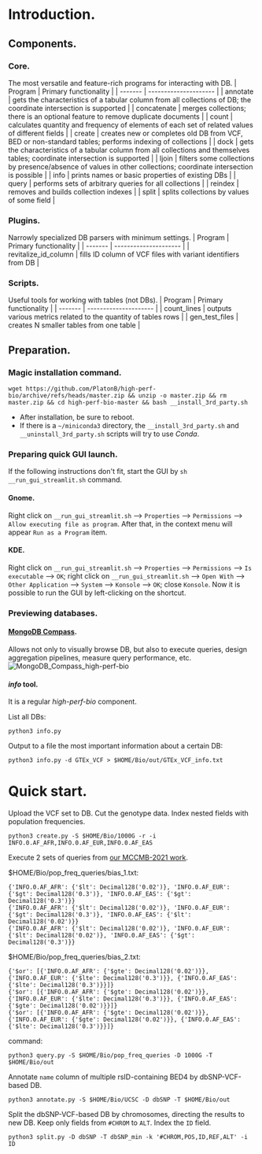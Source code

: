 # Introduction.
## Components.
### Core.
The most versatile and feature-rich programs for interacting with DB.
| Program | Primary functionality |
| ------- | --------------------- |
| annotate | gets the characteristics of a tabular column from all collections of DB; the coordinate intersection is supported |
| concatenate | merges collections; there is an optional feature to remove duplicate documents |
| count | calculates quantity and frequency of elements of each set of related values of different fields |
| create | creates new or completes old DB from VCF, BED or non-standard tables; performs indexing of collections |
| dock | gets the characteristics of a tabular column from all collections and themselves tables; coordinate intersection is supported |
| ljoin | filters some collections by presence/absence of values in other collections; coordinate intersection is possible |
| info | prints names or basic properties of existing DBs |
| query | performs sets of arbitrary queries for all collections |
| reindex | removes and builds collection indexes |
| split | splits collections by values of some field |

### Plugins.
Narrowly specialized DB parsers with minimum settings.
| Program | Primary functionality |
| ------- | --------------------- |
| revitalize_id_column | fills ID column of VCF files with variant identifiers from DB |

### Scripts.
Useful tools for working with tables (not DBs).
| Program | Primary functionality |
| ------- | --------------------- |
| count_lines | outputs various metrics related to the quantity of tables rows |
| gen_test_files | creates N smaller tables from one table |

## Preparation.
### Magic installation command.
```
wget https://github.com/PlatonB/high-perf-bio/archive/refs/heads/master.zip && unzip -o master.zip && rm master.zip && cd high-perf-bio-master && bash __install_3rd_party.sh
```

- After installation, be sure to reboot.
- If there is a `~/miniconda3` directory, the `__install_3rd_party.sh` and `__uninstall_3rd_party.sh` scripts will try to use _Conda_.

### Preparing quick GUI launch.
If the following instructions don't fit, start the GUI by `sh __run_gui_streamlit.sh` command.

#### Gnome.
Right click on `__run_gui_streamlit.sh` --> `Properties` --> `Permissions` --> `Allow executing file as program`.
After that, in the context menu will appear `Run as a Program` item.

#### KDE.
Right click on `__run_gui_streamlit.sh` --> `Properties` --> `Permissions` --> `Is executable` --> `OK`;
right click on `__run_gui_streamlit.sh` --> `Open With` --> `Other Application` --> `System` --> `Konsole` --> `OK`;
close `Konsole`.
Now it is possible to run the GUI by left-clicking on the shortcut.

### Previewing databases.
#### [MongoDB Compass](https://flathub.org/apps/details/com.mongodb.Compass).
Allows not only to visually browse DB, but also to execute queries, design aggregation pipelines, measure query performance, etc.
![MongoDB_Compass_high-perf-bio](https://user-images.githubusercontent.com/25541767/188226634-539245f2-7aed-4e11-ad6b-f587cb6cd18d.png)

#### _info_ tool.
It is a regular _high-perf-bio_ component.

List all DBs:
```
python3 info.py
```

Output to a file the most important information about a certain DB:
```
python3 info.py -d GTEx_VCF > $HOME/Bio/out/GTEx_VCF_info.txt
```

# Quick start.
Upload the VCF set to DB. Cut the genotype data. Index nested fields with population frequencies.
```
python3 create.py -S $HOME/Bio/1000G -r -i INFO.0.AF_AFR,INFO.0.AF_EUR,INFO.0.AF_EAS
```

Execute 2 sets of queries from [our MCCMB-2021 work](http://mccmb.belozersky.msu.ru/2021/thesis/abstracts/402_MCCMB_2021.pdf).

$HOME/Bio/pop_freq_queries/bias_1.txt:
```
{'INFO.0.AF_AFR': {'$lt': Decimal128('0.02')}, 'INFO.0.AF_EUR': {'$gt': Decimal128('0.3')}, 'INFO.0.AF_EAS': {'$gt': Decimal128('0.3')}}
{'INFO.0.AF_AFR': {'$lt': Decimal128('0.02')}, 'INFO.0.AF_EUR': {'$gt': Decimal128('0.3')}, 'INFO.0.AF_EAS': {'$lt': Decimal128('0.02')}}
{'INFO.0.AF_AFR': {'$lt': Decimal128('0.02')}, 'INFO.0.AF_EUR': {'$lt': Decimal128('0.02')}, 'INFO.0.AF_EAS': {'$gt': Decimal128('0.3')}}
```

$HOME/Bio/pop_freq_queries/bias_2.txt:
```
{'$or': [{'INFO.0.AF_AFR': {'$gte': Decimal128('0.02')}}, {'INFO.0.AF_EUR': {'$lte': Decimal128('0.3')}}, {'INFO.0.AF_EAS': {'$lte': Decimal128('0.3')}}]}
{'$or': [{'INFO.0.AF_AFR': {'$gte': Decimal128('0.02')}}, {'INFO.0.AF_EUR': {'$lte': Decimal128('0.3')}}, {'INFO.0.AF_EAS': {'$gte': Decimal128('0.02')}}]}
{'$or': [{'INFO.0.AF_AFR': {'$gte': Decimal128('0.02')}}, {'INFO.0.AF_EUR': {'$gte': Decimal128('0.02')}}, {'INFO.0.AF_EAS': {'$lte': Decimal128('0.3')}}]}
```

command:
```
python3 query.py -S $HOME/Bio/pop_freq_queries -D 1000G -T $HOME/Bio/out
```

Annotate `name` column of multiple rsID-containing BED4 by dbSNP-VCF-based DB.
```
python3 annotate.py -S $HOME/Bio/UCSC -D dbSNP -T $HOME/Bio/out
```

Split the dbSNP-VCF-based DB by chromosomes, directing the results to new DB. Keep only fields from `#CHROM` to `ALT`. Index the `ID` field.
```
python3 split.py -D dbSNP -T dbSNP_min -k '#CHROM,POS,ID,REF,ALT' -i ID
```
